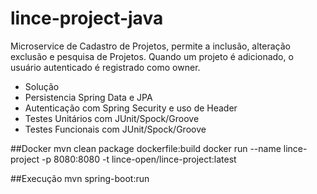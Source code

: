 # lince-project-java
Microservice de Cadastro de Projetos, permite a inclusão, alteração exclusão e pesquisa de Projetos.
Quando um projeto é adicionado, o usuário autenticado é registrado como owner.

* Solução
* Persistencia Spring Data e JPA
* Autenticação com Spring Security e uso de Header
* Testes Unitários com JUnit/Spock/Groove
* Testes Funcionais com JUnit/Spock/Groove

##Docker
mvn clean package dockerfile:build
docker run  --name lince-project -p 8080:8080 -t lince-open/lince-project:latest

##Execução
mvn spring-boot:run

